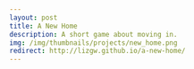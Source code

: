 ```yaml
---
layout: post
title: A New Home
description: A short game about moving in.
img: /img/thumbnails/projects/new_home.png
redirect: http://lizgw.github.io/a-new-home/
---
```

